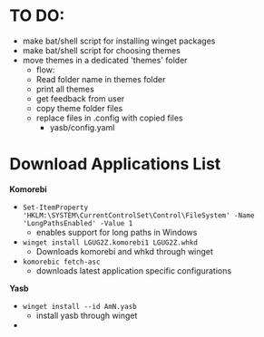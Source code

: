 # TO DO:

- make bat/shell script for installing winget packages
- make bat/shell script for choosing themes 
- move themes in a dedicated 'themes' folder
    - flow:
    - Read folder name in themes folder
    - print all themes
    - get feedback from user
    - copy theme folder files
    - replace files in .config with copied files
        - yasb/config.yaml


# Download Applications List

**Komorebi**
- `Set-ItemProperty 'HKLM:\SYSTEM\CurrentControlSet\Control\FileSystem' -Name 'LongPathsEnabled' -Value 1`
  - enables support for long paths in Windows
- `winget install LGUG2Z.komorebi1 LGUG2Z.whkd`
  - Downloads komorebi and whkd through winget
- `komorebic fetch-asc`
  - downloads latest application specific configurations

**Yasb** 
- `winget install --id AmN.yasb`
  - install yasb through winget 
- 